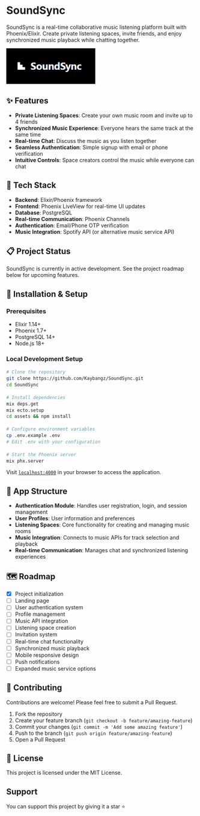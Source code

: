 # SoundSync

SoundSync is a real-time collaborative music listening platform built with Phoenix/Elixir. Create private listening spaces, invite friends, and enjoy synchronized music playback while chatting together.

![SoundSync Logo](/assets/images/sound_sync_logo.png)

## ✨ Features

- **Private Listening Spaces**: Create your own music room and invite up to 4 friends
- **Synchronized Music Experience**: Everyone hears the same track at the same time
- **Real-time Chat**: Discuss the music as you listen together
- **Seamless Authentication**: Simple signup with email or phone verification
- **Intuitive Controls**: Space creators control the music while everyone can chat

## 🚀 Tech Stack

- **Backend**: Elixir/Phoenix framework
- **Frontend**: Phoenix LiveView for real-time UI updates
- **Database**: PostgreSQL
- **Real-time Communication**: Phoenix Channels
- **Authentication**: Email/Phone OTP verification
- **Music Integration**: Spotify API (or alternative music service API)

## 📋 Project Status

SoundSync is currently in active development. See the project roadmap below for upcoming features.

## 🔧 Installation & Setup

### Prerequisites

- Elixir 1.14+
- Phoenix 1.7+
- PostgreSQL 14+
- Node.js 18+

### Local Development Setup

```bash
# Clone the repository
git clone https://github.com/Kaybangz/SoundSync.git
cd SoundSync

# Install dependencies
mix deps.get
mix ecto.setup
cd assets && npm install

# Configure environment variables
cp .env.example .env
# Edit .env with your configuration

# Start the Phoenix server
mix phx.server
```

Visit [`localhost:4000`](http://localhost:4000) in your browser to access the application.

## 📱 App Structure

- **Authentication Module**: Handles user registration, login, and session management
- **User Profiles**: User information and preferences
- **Listening Spaces**: Core functionality for creating and managing music rooms
- **Music Integration**: Connects to music APIs for track selection and playback
- **Real-time Communication**: Manages chat and synchronized listening experiences

## 🗺️ Roadmap

- [x] Project initialization
- [ ] Landing page
- [ ] User authentication system
- [ ] Profile management
- [ ] Music API integration
- [ ] Listening space creation
- [ ] Invitation system
- [ ] Real-time chat functionality
- [ ] Synchronized music playback
- [ ] Mobile responsive design
- [ ] Push notifications
- [ ] Expanded music service options

## 🤝 Contributing

Contributions are welcome! Please feel free to submit a Pull Request.

1. Fork the repository
2. Create your feature branch (`git checkout -b feature/amazing-feature`)
3. Commit your changes (`git commit -m 'Add some amazing feature'`)
4. Push to the branch (`git push origin feature/amazing-feature`)
5. Open a Pull Request

## 📄 License

This project is licensed under the MIT License.

## Support

You can support this project by giving it a star ⭐
